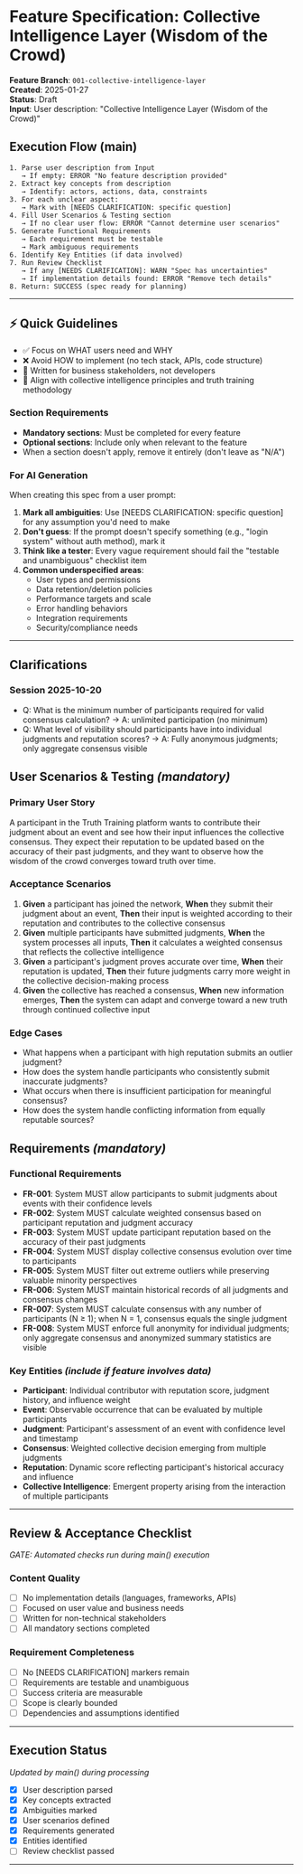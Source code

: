 # Feature Specification: Collective Intelligence Layer (Wisdom of the Crowd)

**Feature Branch**: `001-collective-intelligence-layer`  
**Created**: 2025-01-27  
**Status**: Draft  
**Input**: User description: "Collective Intelligence Layer (Wisdom of the Crowd)"

## Execution Flow (main)
```
1. Parse user description from Input
   → If empty: ERROR "No feature description provided"
2. Extract key concepts from description
   → Identify: actors, actions, data, constraints
3. For each unclear aspect:
   → Mark with [NEEDS CLARIFICATION: specific question]
4. Fill User Scenarios & Testing section
   → If no clear user flow: ERROR "Cannot determine user scenarios"
5. Generate Functional Requirements
   → Each requirement must be testable
   → Mark ambiguous requirements
6. Identify Key Entities (if data involved)
7. Run Review Checklist
   → If any [NEEDS CLARIFICATION]: WARN "Spec has uncertainties"
   → If implementation details found: ERROR "Remove tech details"
8. Return: SUCCESS (spec ready for planning)
```

---

## ⚡ Quick Guidelines
- ✅ Focus on WHAT users need and WHY
- ❌ Avoid HOW to implement (no tech stack, APIs, code structure)
- 👥 Written for business stakeholders, not developers
- 🧠 Align with collective intelligence principles and truth training methodology

### Section Requirements
- **Mandatory sections**: Must be completed for every feature
- **Optional sections**: Include only when relevant to the feature
- When a section doesn't apply, remove it entirely (don't leave as "N/A")

### For AI Generation
When creating this spec from a user prompt:
1. **Mark all ambiguities**: Use [NEEDS CLARIFICATION: specific question] for any assumption you'd need to make
2. **Don't guess**: If the prompt doesn't specify something (e.g., "login system" without auth method), mark it
3. **Think like a tester**: Every vague requirement should fail the "testable and unambiguous" checklist item
4. **Common underspecified areas**:
   - User types and permissions
   - Data retention/deletion policies  
   - Performance targets and scale
   - Error handling behaviors
   - Integration requirements
   - Security/compliance needs

---

## Clarifications

### Session 2025-10-20
- Q: What is the minimum number of participants required for valid consensus calculation? → A: unlimited participation (no minimum)
- Q: What level of visibility should participants have into individual judgments and reputation scores? → A: Fully anonymous judgments; only aggregate consensus visible

## User Scenarios & Testing *(mandatory)*

### Primary User Story
A participant in the Truth Training platform wants to contribute their judgment about an event and see how their input influences the collective consensus. They expect their reputation to be updated based on the accuracy of their past judgments, and they want to observe how the wisdom of the crowd converges toward truth over time.

### Acceptance Scenarios
1. **Given** a participant has joined the network, **When** they submit their judgment about an event, **Then** their input is weighted according to their reputation and contributes to the collective consensus
2. **Given** multiple participants have submitted judgments, **When** the system processes all inputs, **Then** it calculates a weighted consensus that reflects the collective intelligence
3. **Given** a participant's judgment proves accurate over time, **When** their reputation is updated, **Then** their future judgments carry more weight in the collective decision-making process
4. **Given** the collective has reached a consensus, **When** new information emerges, **Then** the system can adapt and converge toward a new truth through continued collective input

### Edge Cases
- What happens when a participant with high reputation submits an outlier judgment?
- How does the system handle participants who consistently submit inaccurate judgments?
- What occurs when there is insufficient participation for meaningful consensus?
- How does the system handle conflicting information from equally reputable sources?

## Requirements *(mandatory)*

### Functional Requirements
- **FR-001**: System MUST allow participants to submit judgments about events with their confidence levels
- **FR-002**: System MUST calculate weighted consensus based on participant reputation and judgment accuracy
- **FR-003**: System MUST update participant reputation based on the accuracy of their past judgments
- **FR-004**: System MUST display collective consensus evolution over time to participants
- **FR-005**: System MUST filter out extreme outliers while preserving valuable minority perspectives
- **FR-006**: System MUST maintain historical records of all judgments and consensus changes
- **FR-007**: System MUST calculate consensus with any number of participants (N ≥ 1); when N = 1, consensus equals the single judgment
- **FR-008**: System MUST enforce full anonymity for individual judgments; only aggregate consensus and anonymized summary statistics are visible

### Key Entities *(include if feature involves data)*
- **Participant**: Individual contributor with reputation score, judgment history, and influence weight
- **Event**: Observable occurrence that can be evaluated by multiple participants
- **Judgment**: Participant's assessment of an event with confidence level and timestamp
- **Consensus**: Weighted collective decision emerging from multiple judgments
- **Reputation**: Dynamic score reflecting participant's historical accuracy and influence
- **Collective Intelligence**: Emergent property arising from the interaction of multiple participants

---

## Review & Acceptance Checklist
*GATE: Automated checks run during main() execution*

### Content Quality
- [ ] No implementation details (languages, frameworks, APIs)
- [ ] Focused on user value and business needs
- [ ] Written for non-technical stakeholders
- [ ] All mandatory sections completed

### Requirement Completeness
- [ ] No [NEEDS CLARIFICATION] markers remain
- [ ] Requirements are testable and unambiguous  
- [ ] Success criteria are measurable
- [ ] Scope is clearly bounded
- [ ] Dependencies and assumptions identified

---

## Execution Status
*Updated by main() during processing*

- [x] User description parsed
- [x] Key concepts extracted
- [x] Ambiguities marked
- [x] User scenarios defined
- [x] Requirements generated
- [x] Entities identified
- [ ] Review checklist passed

---